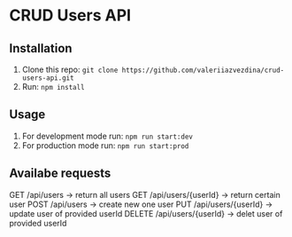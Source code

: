 # CRUD Users API

## Installation
1. Clone this repo:
```git clone https://github.com/valeriiazvezdina/crud-users-api.git```
2. Run:
```npm install```

## Usage
1. For development mode run:
```npm run start:dev```
2. For production mode run:
```npm run start:prod```

## Availabe requests
GET /api/users -> return all users
GET /api/users/{userId} -> return certain user
POST /api/users -> create new one user
PUT /api/users/{userId} -> update user of provided userId
DELETE /api/users/{userId} -> delet user of provided userId